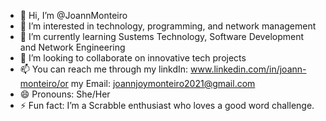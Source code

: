 - 👋 Hi, I’m @JoannMonteiro
- 👀 I’m interested in technology, programming, and network management
- 🌱 I’m currently learning Sustems Technology, Software Development and Network Engineering
- 💞️ I’m looking to collaborate on innovative tech projects
- 📫 You can reach me through my linkdIn: www.linkedin.com/in/joann-monteiro/or my Email: joannjoymonteiro2021@gmail.com
- 😄 Pronouns: She/Her
- ⚡ Fun fact: I’m a Scrabble enthusiast who loves a good word challenge.

